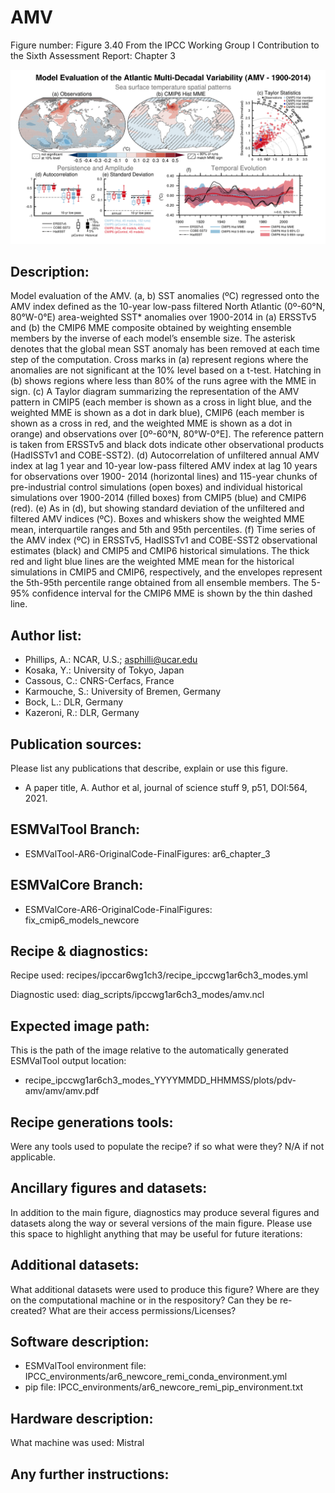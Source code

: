 
AMV
===

Figure number: Figure 3.40
From the IPCC Working Group I Contribution to the Sixth Assessment Report: Chapter 3

![Figure 3.40](../images/ar6_wg1_chap3_figure3_40_amv.png?raw=true)


Description:
------------
Model evaluation of the AMV. (a, b) SST anomalies (ºC) regressed onto the AMV 
index defined as the 10-year low-pass filtered North Atlantic (0º-60°N, 
80°W-0°E) area-weighted SST* anomalies over 1900-2014 in (a) ERSSTv5 and (b) 
the CMIP6 MME composite obtained by weighting ensemble members by the inverse of 
each model’s ensemble size. The asterisk denotes that the global mean SST 
anomaly has been removed at each time step of the computation. Cross marks in 
(a) represent regions where the anomalies are not significant at the 10% level 
based on a t-test. Hatching in (b) shows regions where less than 80% of the runs 
agree with the MME in sign. (c) A Taylor diagram summarizing the representation 
of the AMV pattern in CMIP5 (each member is shown as a cross in light blue, and 
the weighted MME is shown as a dot in dark blue), CMIP6 (each member is shown as 
a cross in red, and the weighted MME is shown as a dot in orange) and 
observations over [0º-60°N, 80°W-0°E]. The reference pattern is taken from 
ERSSTv5 and black dots indicate other observational products (HadISSTv1 and 
COBE-SST2). (d) Autocorrelation of unfiltered annual AMV index at lag 1 year and 
10-year low-pass filtered AMV index at lag 10 years for observations over 1900-
2014 (horizontal lines) and 115-year chunks of pre-industrial control 
simulations (open boxes) and individual historical simulations over 1900-2014 
(filled boxes) from CMIP5 (blue) and CMIP6 (red). (e) As in (d), but showing 
standard deviation of the unfiltered and filtered AMV indices (ºC). Boxes and 
whiskers show the weighted MME mean, interquartile ranges and 5th and 95th 
percentiles. (f) Time series of the AMV index (ºC) in ERSSTv5, HadISSTv1 and 
COBE-SST2 observational estimates (black) and CMIP5 and CMIP6 historical 
simulations. The thick red and light blue lines are the weighted MME mean for 
the historical simulations in CMIP5 and CMIP6, respectively, and the envelopes 
represent the 5th-95th percentile range obtained from all ensemble members. The 
5-95% confidence interval for the CMIP6 MME is shown by the thin dashed line. 


Author list:
------------
- Phillips, A.: NCAR, U.S.; asphilli@ucar.edu
- Kosaka, Y.: University of Tokyo, Japan
- Cassous, C.: CNRS-Cerfacs, France
- Karmouche, S.: University of Bremen, Germany
- Bock, L.: DLR, Germany
- Kazeroni, R.: DLR, Germany


Publication sources:
--------------------
Please list any publications that describe, explain or use this figure. 
- A paper title, A. Author et al, journal of science stuff 9, p51, DOI:564, 2021. 


ESMValTool Branch:
------------------
- ESMValTool-AR6-OriginalCode-FinalFigures: ar6_chapter_3


ESMValCore Branch:
------------------
- ESMValCore-AR6-OriginalCode-FinalFigures: fix_cmip6_models_newcore


Recipe & diagnostics:
---------------------
Recipe used: recipes/ipccar6wg1ch3/recipe_ipccwg1ar6ch3_modes.yml

Diagnostic used: diag_scripts/ipccwg1ar6ch3_modes/amv.ncl


Expected image path:
--------------------
This is the path of the image relative to the automatically generated ESMValTool output location:
- recipe_ipccwg1ar6ch3_modes_YYYYMMDD_HHMMSS/plots/pdv-amv/amv/amv.pdf


Recipe generations tools: 
-------------------------
Were any tools used to populate the recipe? if so what were they? N/A if not applicable. 


Ancillary figures and datasets:
-------------------------------
In addition to the main figure, diagnostics may produce several figures and datasets along the way or several versions of the main figure. Please use this space to highlight anything that may be useful for future iterations:


Additional datasets:
--------------------
What additional datasets were used to produce this figure?
Where are they on the computational machine or in the respository?
Can they be re-created?
What are their access permissions/Licenses?


Software description:
---------------------
- ESMValTool environment file: IPCC_environments/ar6_newcore_remi_conda_environment.yml
- pip file: IPCC_environments/ar6_newcore_remi_pip_environment.txt


Hardware description:
---------------------
What machine was used: Mistral


Any further instructions: 
-------------------------


